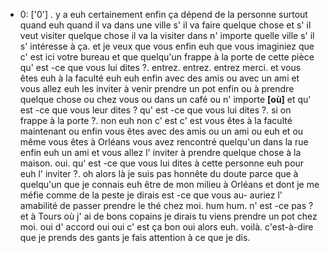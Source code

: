  * 0: ['0']
	.
	 y a euh certainement enfin ça dépend de la personne surtout quand euh quand il va dans une ville s' il va faire quelque chose et s' il veut visiter quelque chose il va la visiter dans n' importe quelle ville s' il s' intéresse à ça.
	 et je veux que vous enfin euh que vous imaginiez que c' est ici votre bureau et que quelqu'un frappe à la porte de cette pièce qu' est -ce que vous lui dites ?.
	 entrez.
	 entrez.
	 entrez merci.
	 et vous êtes euh à la faculté euh euh enfin avec des amis ou avec un ami et vous allez euh les inviter à venir prendre un pot enfin ou à prendre quelque chose ou chez vous ou dans un café ou n' importe **[où]** et qu' est -ce que vous leur dites ? qu' est -ce que vous lui dites ?.
	 si on frappe à la porte ?.
	 non euh non c' est c' est vous êtes à la faculté maintenant ou enfin vous êtes avec des amis ou un ami ou euh et ou même vous êtes à Orléans vous avez rencontré quelqu'un dans la rue enfin euh un ami et vous allez l' inviter à prendre quelque chose à la maison.
	 oui.
	 qu' est -ce que vous lui dites à cette personne euh pour euh l' inviter ?.
	 oh alors là je suis pas honnête du doute parce que à quelqu'un que je connais euh être de mon milieu à Orléans et dont je me méfie comme de la peste je dirais est -ce que vous au- auriez l' amabilité de passer prendre le thé chez moi.
	 hum hum.
	 n' est -ce pas ? et à Tours où j' ai de bons copains je dirais tu viens prendre un pot chez moi.
	 oui d' accord oui oui c' est ça bon oui alors euh.
	 voilà.
	 c'est-à-dire que je prends des gants je fais attention à ce que je dis.
	
